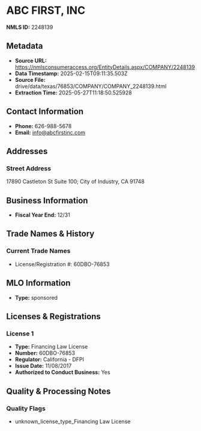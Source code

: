 # ABC FIRST, INC

**NMLS ID:** 2248139

## Metadata
- **Source URL:** https://nmlsconsumeraccess.org/EntityDetails.aspx/COMPANY/2248139
- **Data Timestamp:** 2025-02-15T09:11:35.503Z
- **Source File:** drive/data/texas/76853/COMPANY/COMPANY_2248139.html
- **Extraction Time:** 2025-05-27T11:18:50.525928

## Contact Information
- **Phone:** 626-988-5678
- **Email:** info@abcfirstinc.com

## Addresses
### Street Address
17890 Castleton St Suite 100; City of Industry, CA 91748

## Business Information
- **Fiscal Year End:** 12/31

## Trade Names & History
### Current Trade Names
- License/Registration #: 60DBO-76853

## MLO Information
- **Type:** sponsored

## Licenses & Registrations

### License 1
- **Type:** Financing Law License
- **Number:** 60DBO-76853
- **Regulator:** California - DFPI
- **Issue Date:** 11/08/2017
- **Authorized to Conduct Business:** Yes

## Quality & Processing Notes
### Quality Flags
- unknown_license_type_Financing Law License

